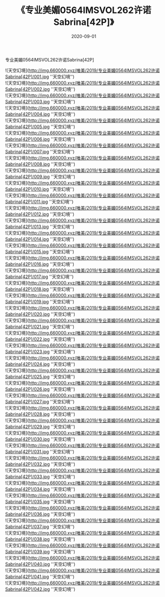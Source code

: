 ﻿---
layout: post
title:  《专业美媚0564IMSVOL262许诺Sabrina[42P]》
date:   2020-09-01
img: http://img.660000.xyz/唯美/2019/专业美媚0564IMSVOL262许诺Sabrina[42P]/000.jpg
categories: [美女, 清纯, 唯美]
---

专业美媚0564IMSVOL262许诺Sabrina[42P]



![天空幻境](http://img.660000.xyz/唯美/2019/专业美媚0564IMSVOL262许诺Sabrina[42P]/001.jpg ''天空幻境'') <br>
![天空幻境](http://img.660000.xyz/唯美/2019/专业美媚0564IMSVOL262许诺Sabrina[42P]/002.jpg ''天空幻境'') <br>
![天空幻境](http://img.660000.xyz/唯美/2019/专业美媚0564IMSVOL262许诺Sabrina[42P]/003.jpg ''天空幻境'') <br>
![天空幻境](http://img.660000.xyz/唯美/2019/专业美媚0564IMSVOL262许诺Sabrina[42P]/004.jpg ''天空幻境'') <br>
![天空幻境](http://img.660000.xyz/唯美/2019/专业美媚0564IMSVOL262许诺Sabrina[42P]/005.jpg ''天空幻境'') <br>
![天空幻境](http://img.660000.xyz/唯美/2019/专业美媚0564IMSVOL262许诺Sabrina[42P]/006.jpg ''天空幻境'') <br>
![天空幻境](http://img.660000.xyz/唯美/2019/专业美媚0564IMSVOL262许诺Sabrina[42P]/007.jpg ''天空幻境'') <br>
![天空幻境](http://img.660000.xyz/唯美/2019/专业美媚0564IMSVOL262许诺Sabrina[42P]/008.jpg ''天空幻境'') <br>
![天空幻境](http://img.660000.xyz/唯美/2019/专业美媚0564IMSVOL262许诺Sabrina[42P]/009.jpg ''天空幻境'') <br>
![天空幻境](http://img.660000.xyz/唯美/2019/专业美媚0564IMSVOL262许诺Sabrina[42P]/010.jpg ''天空幻境'') <br>
![天空幻境](http://img.660000.xyz/唯美/2019/专业美媚0564IMSVOL262许诺Sabrina[42P]/011.jpg ''天空幻境'') <br>
![天空幻境](http://img.660000.xyz/唯美/2019/专业美媚0564IMSVOL262许诺Sabrina[42P]/012.jpg ''天空幻境'') <br>
![天空幻境](http://img.660000.xyz/唯美/2019/专业美媚0564IMSVOL262许诺Sabrina[42P]/013.jpg ''天空幻境'') <br>
![天空幻境](http://img.660000.xyz/唯美/2019/专业美媚0564IMSVOL262许诺Sabrina[42P]/014.jpg ''天空幻境'') <br>
![天空幻境](http://img.660000.xyz/唯美/2019/专业美媚0564IMSVOL262许诺Sabrina[42P]/015.jpg ''天空幻境'') <br>
![天空幻境](http://img.660000.xyz/唯美/2019/专业美媚0564IMSVOL262许诺Sabrina[42P]/016.jpg ''天空幻境'') <br>
![天空幻境](http://img.660000.xyz/唯美/2019/专业美媚0564IMSVOL262许诺Sabrina[42P]/017.jpg ''天空幻境'') <br>
![天空幻境](http://img.660000.xyz/唯美/2019/专业美媚0564IMSVOL262许诺Sabrina[42P]/018.jpg ''天空幻境'') <br>
![天空幻境](http://img.660000.xyz/唯美/2019/专业美媚0564IMSVOL262许诺Sabrina[42P]/019.jpg ''天空幻境'') <br>
![天空幻境](http://img.660000.xyz/唯美/2019/专业美媚0564IMSVOL262许诺Sabrina[42P]/020.jpg ''天空幻境'') <br>
![天空幻境](http://img.660000.xyz/唯美/2019/专业美媚0564IMSVOL262许诺Sabrina[42P]/021.jpg ''天空幻境'') <br>
![天空幻境](http://img.660000.xyz/唯美/2019/专业美媚0564IMSVOL262许诺Sabrina[42P]/022.jpg ''天空幻境'') <br>
![天空幻境](http://img.660000.xyz/唯美/2019/专业美媚0564IMSVOL262许诺Sabrina[42P]/023.jpg ''天空幻境'') <br>
![天空幻境](http://img.660000.xyz/唯美/2019/专业美媚0564IMSVOL262许诺Sabrina[42P]/024.jpg ''天空幻境'') <br>
![天空幻境](http://img.660000.xyz/唯美/2019/专业美媚0564IMSVOL262许诺Sabrina[42P]/025.jpg ''天空幻境'') <br>
![天空幻境](http://img.660000.xyz/唯美/2019/专业美媚0564IMSVOL262许诺Sabrina[42P]/026.jpg ''天空幻境'') <br>
![天空幻境](http://img.660000.xyz/唯美/2019/专业美媚0564IMSVOL262许诺Sabrina[42P]/027.jpg ''天空幻境'') <br>
![天空幻境](http://img.660000.xyz/唯美/2019/专业美媚0564IMSVOL262许诺Sabrina[42P]/028.jpg ''天空幻境'') <br>
![天空幻境](http://img.660000.xyz/唯美/2019/专业美媚0564IMSVOL262许诺Sabrina[42P]/029.jpg ''天空幻境'') <br>
![天空幻境](http://img.660000.xyz/唯美/2019/专业美媚0564IMSVOL262许诺Sabrina[42P]/030.jpg ''天空幻境'') <br>
![天空幻境](http://img.660000.xyz/唯美/2019/专业美媚0564IMSVOL262许诺Sabrina[42P]/031.jpg ''天空幻境'') <br>
![天空幻境](http://img.660000.xyz/唯美/2019/专业美媚0564IMSVOL262许诺Sabrina[42P]/032.jpg ''天空幻境'') <br>
![天空幻境](http://img.660000.xyz/唯美/2019/专业美媚0564IMSVOL262许诺Sabrina[42P]/033.jpg ''天空幻境'') <br>
![天空幻境](http://img.660000.xyz/唯美/2019/专业美媚0564IMSVOL262许诺Sabrina[42P]/034.jpg ''天空幻境'') <br>
![天空幻境](http://img.660000.xyz/唯美/2019/专业美媚0564IMSVOL262许诺Sabrina[42P]/035.jpg ''天空幻境'') <br>
![天空幻境](http://img.660000.xyz/唯美/2019/专业美媚0564IMSVOL262许诺Sabrina[42P]/036.jpg ''天空幻境'') <br>
![天空幻境](http://img.660000.xyz/唯美/2019/专业美媚0564IMSVOL262许诺Sabrina[42P]/037.jpg ''天空幻境'') <br>
![天空幻境](http://img.660000.xyz/唯美/2019/专业美媚0564IMSVOL262许诺Sabrina[42P]/038.jpg ''天空幻境'') <br>
![天空幻境](http://img.660000.xyz/唯美/2019/专业美媚0564IMSVOL262许诺Sabrina[42P]/039.jpg ''天空幻境'') <br>
![天空幻境](http://img.660000.xyz/唯美/2019/专业美媚0564IMSVOL262许诺Sabrina[42P]/040.jpg ''天空幻境'') <br>
![天空幻境](http://img.660000.xyz/唯美/2019/专业美媚0564IMSVOL262许诺Sabrina[42P]/041.jpg ''天空幻境'') <br>
![天空幻境](http://img.660000.xyz/唯美/2019/专业美媚0564IMSVOL262许诺Sabrina[42P]/042.jpg ''天空幻境'') <br>